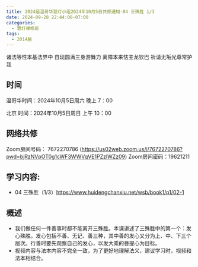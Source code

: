 ```yaml
---
title: 2024届温哥华慧灯小组2024年10月5日共修通知-04 三殊胜 1/3
date: 2024-09-28 22:44:00-07:00
categories:
  - 慧灯禅修班
tags:
  - 2014届
---
```

诸法等性本基法界中 自现圆满三身游舞力
离障本来怙主龙钦巴 祈请无垢光尊常护我

## 时间


温哥华时间：2024年10月5日周六 晚上 7：00

北京 时间：2024年10月5日周日 上午 10：00


## 网络共修
Zoom房间号码： 7672270786  (https://us02web.zoom.us/j/7672270786?pwd=bjRzNVpOT0g1cWF3WWVqVE1PZzlWZz09)
Zoom房间密码：19621211


## 学习内容:

- 04 三殊胜（1/3）https://www.huidengchanxiu.net/wsb/book1/p1/02-1


## 概述 
- 我们做任何一件善事时都不能离开三殊胜。本课讲述了三殊胜中的第一个：发心殊胜。发心包括不善、无记、善三种，其中善的发心又分为上、中、下三个层次。行善时要先观察自己的发心，以发大乘的菩提心为目标。
- 视频内容与法本内容不完全一致，为了更好地理解法义，建议学习时，视频和法本相结合。 
